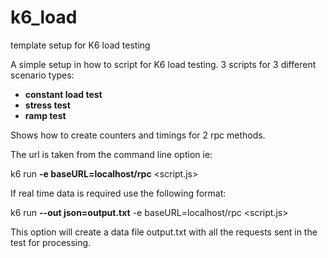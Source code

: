 # k6_load
template setup for K6 load testing

A simple  setup in how to script for K6 load  testing.
3 scripts  for 3 different scenario types:

- **constant load test**
- **stress test**
- **ramp test**

Shows how to create counters and timings  for  2 rpc methods.

The url is taken from the command line option ie:

k6 run **-e baseURL=localhost/rpc** <script.js>


If real time data is required use the following format:

k6 run **--out json=output.txt** -e baseURL=localhost/rpc <script.js>

This option will create a data file output.txt with all the requests sent  in the test for processing.




